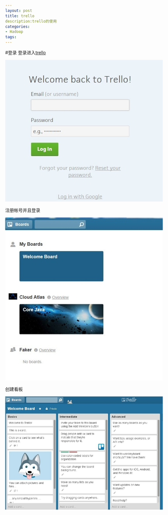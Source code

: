 ```yaml
---
layout: post
title: trello
description:trello的使用
categories:
- Hadoop 
tags:
---
```

#登录
登录进入[trello](https://trello.com/login)

![6](/image\20140820\6.jpg)

注册帐号并且登录

![7](/image\20140820\7.jpg)

创建看板

![8](/image\20140820\8.jpg)


[6]:6.jpg
[7]:7.jpg
[8]:8.jpg